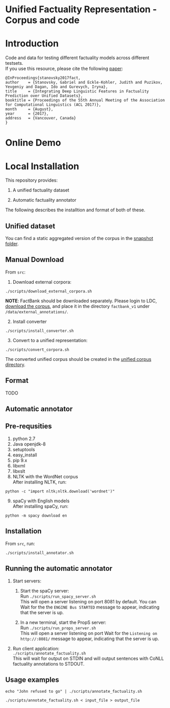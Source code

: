 Unified Factuality Representation - Corpus and code
===================================================

Introduction
============

Code and data for testing different factuality models across different testsets.<br>
If you use this resource, please cite the  following [paper](https://gabrielstanovsky.github.io/assets/papers/acl17/paper.pdf):

```
@InProceedings{stanovsky2017fact,
author    = {Stanovsky, Gabriel and Eckle-Kohler, Judith and Puzikov, Yevgeniy and Dagan, Ido and Gurevych, Iryna},
title     = {Integrating Deep Linguistic Features in Factuality Prediction over Unified Datasets},
booktitle = {Proceedings of the 55th Annual Meeting of the Association for Computational Linguistics (ACL 2017)},
month     = {August},
year      = {2017},
address   = {Vancouver, Canada}
}
```

Online Demo
===========

Local Installation
==================

This repository provides:

1. A unified factuality dataset

2. Automatic factuality annotator

The following describes the installtion and format of both of these.


Unified dataset
---------------

You can find a static aggregated version of the corpus in the [snapshot folder](data/unified/snapshot).

Manual Download
---------------

From ```src```:

1. Download external corpora: <br>
```
./scripts/download_external_corpora.sh
```

**NOTE**: FactBank should be downloaded separately. Please login to LDC, [download the corpus](https://catalog.ldc.upenn.edu/ldc2009t23), and place it in the directory ```factbank_v1``` under ```/data/external_annotations/```.

2. Install converter
```
./scripts/install_converter.sh
```

3. Convert to a unified representation:<br>
```
./scripts/convert_corpora.sh
```

The converted unified corpus should be created in the [unified corpus directory](data/unified).

Format
------

TODO

Automatic annotator
-------------------

Pre-requsities
--------------
1. python 2.7
2. Java openjdk-8
3. setuptools
4. easy_install
5. pip 9.x
6. libxml
7. libxslt
8. NLTK with the WordNet corpus<br>
After installing NLTK, run:
```
python -c "import nltk;nltk.download('wordnet')"
```
9. spaCy with English models<br>
After installing spaCy, run:
```
python -m spacy download en
```

 

Installation
------------

From ```src```, run: <br>
```
./scripts/install_annotator.sh
```
Running the automatic annotator
-------------------------------

1. Start servers:

    1. Start the spaCy server:<br>
    Run ```./scripts/run_spacy_server.sh``` <br>
    This will open a server listening on port 8081 by default. You can 
    Wait for the the ```ENGINE Bus STARTED``` message to appear, indicating that the server is up.
    

    2. In a new terminal, start the PropS server:<br>
    Run ```./scripts/run_props_server.sh```<br>
    This will open a server listening on port 
    Wait for the ```Listening on http://:8081/``` message to appear, indicating that the server is up.

2. Run client application:<br>
``` ./scripts/annotate_factuality.sh ``` <br>
This will wait for output on STDIN and will output sentences with CoNLL factuality annotations 
to STDOUT.

Usage examples
--------------

``` echo "John refused to go" | ./scripts/annotate_factuality.sh ```

``` ./scripts/annotate_factuality.sh < input_file > output_file ```


<!-- ## OLD: -->

<!-- ### TODO: -->


<!-- #### Unified corpus: -->
<!--    1. Download external script to get all of the datasets -->
<!--    2. Requirements pip file to download all needed python dependencies -->

<!-- #### Practical factuality annotator: -->
<!--    1. End-to-end pipeline: Raw text -> annotation (will apply dependency parsing) -->
<!--    2. Dep trees -> factuality. Will provide the ability to experiment with other dep parsers. -->
<!--    3. Client - server architecture. Will load all heavy models once (Spacy, Truthteller, etc.) -->
<!--    4. Using the previous module - create an online demo. -->


<!-- ### Converting the Data to CoNLL Format -->

<!-- #### UW -->
<!-- Run the conversion script: -->

<!--         src> ./convert_uw.sh -->
<!-- This will create the UW [dev](data/uw/factuality-data/dev.conll), [train](data/uw/factuality-data/train.conll), and [test](data/uw/factuality-data/test.conll) CoNLL files with factuality annotations. -->

<!-- #### MEANTIME -->
<!-- Run the conversion script: -->

<!--         src> ./convert_meantime.sh -->
<!-- This will create the [Meantime](data/meantime/meantime_cross_filtered.conll) CoNLL file with factuality annotations. -->

<!-- Splitting the corpus: -->

<!--         src> ./split_meantime.sh -->

<!-- This will create the MEANTIME [train](data/meantime/train.conll), [dev](data/meantime/dev.conll) and [test](data/meantime/test.conll) files. -->

<!-- #### Factbank -->
<!-- Run the conversion script: -->

<!--         src> ./convert_factbank.sh -->
<!-- This will create the [Factbank ](data/factbank_v1/factbank_filtered.conll) CoNLL file with factuality annotations. -->

<!-- Splitting the corpus: -->

<!--         src> ./split_factbank.sh -->

<!-- This will create the factbank [train](data/factbank_v1/train.conll), [dev](data/factbank_v1/dev.conll) and [test](data/factbank_v1/test.conll) files. -->


<!-- ### Running TruthTeller on the Test Set -->

<!-- 1. Run the spaCy server: -->


<!--         src>  python ./parsers/spacy_server.py -->

<!-- 2. In a new terminal, run: -->

<!--         src> ./run_TT_on_UW_test.sh -->
<!--     This will take some time (20 minutes on my machine) and will create a [TruthTeller annotated file](src/test.tt.conll) -->

<!--     **Note**: where Truthteller doesn't annotate a value, this will produce a "DEFAULT" label instead of a number in [-3, 3]. -->

<!-- ### Evaluate Against the Gold Standard -->

<!-- Run: -->

<!--     src> python  ./evaluate.py  --pred=./test.tt.conll  --gold=../data/uw/factuality-data/test.conll --default=3 -->

<!-- ### Other Evaluations -->

<!-- #### Label Distribution Histogram -->

<!-- For example, for the development set, run: -->

<!--     src> python ./plot_histogram.py --in=../data/uw/factuality-data/dev.conll --out=../figures/Dev_gold_histogram.svg --default=3 --title="Dev TT Gold Histogram" -->

<!-- This will create the [dev histogram figure](figures/Dev_gold_histogram.svg). -->


















